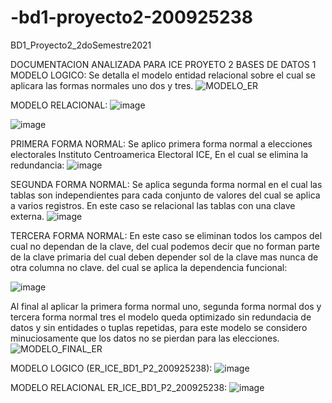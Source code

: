 # -bd1-proyecto2-200925238
BD1_Proyecto2_2doSemestre2021

DOCUMENTACION ANALIZADA PARA ICE PROYETO 2 BASES DE DATOS 1
MODELO LOGICO: Se detalla el modelo entidad relacional sobre el cual se aplicara las formas normales uno dos y tres.
![MODELO_ER](https://user-images.githubusercontent.com/15185688/139573785-7ea05979-72ff-46d3-adde-2d73a4cc5612.jpg)

MODELO RELACIONAL:
![image](https://user-images.githubusercontent.com/15185688/139573825-87738020-8f23-472e-a6e3-53639ea8d7e7.png)

![image](https://user-images.githubusercontent.com/15185688/139573624-1b2a3e61-82c1-4350-a4cc-7f262b634e06.png)

PRIMERA FORMA NORMAL:
Se aplico primera forma normal a elecciones electorales Instituto Centroamerica Electoral  ICE, En el cual se elimina la redundancia:
![image](https://user-images.githubusercontent.com/15185688/139573447-f49c8c5c-69f6-4fcd-8afa-e9e18eb9546c.png)


SEGUNDA FORMA NORMAL:
Se aplica segunda forma normal en el cual las tablas son independientes para cada conjunto de valores del cual se aplica a varios registros. En este caso se relacional las tablas con una clave externa.
![image](https://user-images.githubusercontent.com/15185688/139573396-c1eb88e8-af7a-4b71-b997-6538ab8dd03a.png)

TERCERA FORMA NORMAL:
En este caso se eliminan todos los campos del cual no dependan de la clave, del cual podemos decir que no forman parte de la clave primaria del cual deben depender sol de la clave mas nunca de otra columna no clave. del cual se aplica la dependencia funcional:

![image](https://user-images.githubusercontent.com/15185688/139573592-2c88a128-0ea6-47ad-bed0-0f6397c4c542.png)




Al final al aplicar la primera forma normal uno, segunda forma normal dos y tercera forma normal tres el modelo queda optimizado sin redundacia de datos y sin entidades o tuplas repetidas, para este modelo se considero minuciosamente que los datos no se pierdan para las elecciones.
![MODELO_FINAL_ER](https://user-images.githubusercontent.com/15185688/139617910-015e3a38-9d1c-40a7-bbb5-8536b53ca19b.png)

MODELO LOGICO (ER_ICE_BD1_P2_200925238):
![image](https://user-images.githubusercontent.com/15185688/139627346-ff0cab2c-117c-47cd-84f9-daae7e799a66.png)


MODELO RELACIONAL ER_ICE_BD1_P2_200925238:
![image](https://user-images.githubusercontent.com/15185688/139627392-f85a1af2-1f43-47a2-b7bb-1d65c48bd674.png)
